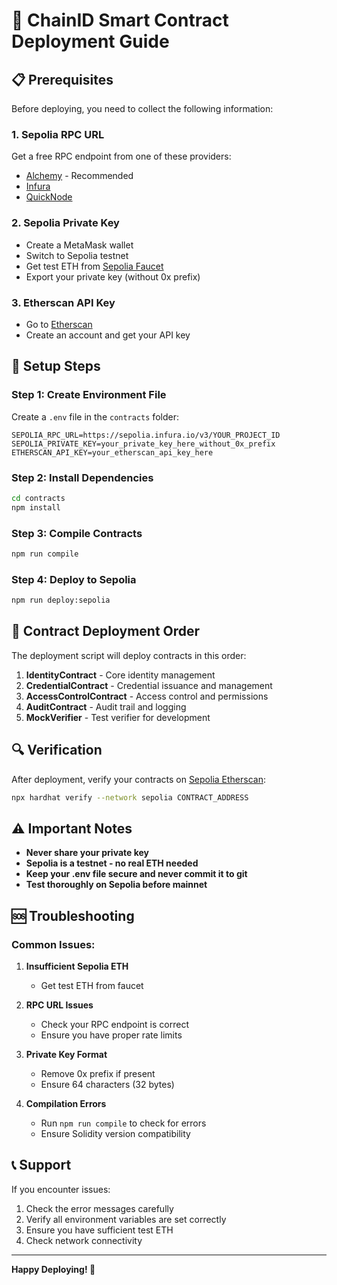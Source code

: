 # 🚀 ChainID Smart Contract Deployment Guide

## 📋 Prerequisites

Before deploying, you need to collect the following information:

### 1. Sepolia RPC URL
Get a free RPC endpoint from one of these providers:
- [Alchemy](https://www.alchemy.com/) - Recommended
- [Infura](https://infura.io/)
- [QuickNode](https://www.quicknode.com/)

### 2. Sepolia Private Key
- Create a MetaMask wallet
- Switch to Sepolia testnet
- Get test ETH from [Sepolia Faucet](https://sepoliafaucet.com/)
- Export your private key (without 0x prefix)

### 3. Etherscan API Key
- Go to [Etherscan](https://etherscan.io/)
- Create an account and get your API key

## 🔧 Setup Steps

### Step 1: Create Environment File
Create a `.env` file in the `contracts` folder:

```env
SEPOLIA_RPC_URL=https://sepolia.infura.io/v3/YOUR_PROJECT_ID
SEPOLIA_PRIVATE_KEY=your_private_key_here_without_0x_prefix
ETHERSCAN_API_KEY=your_etherscan_api_key_here
```

### Step 2: Install Dependencies
```bash
cd contracts
npm install
```

### Step 3: Compile Contracts
```bash
npm run compile
```

### Step 4: Deploy to Sepolia
```bash
npm run deploy:sepolia
```

## 📜 Contract Deployment Order

The deployment script will deploy contracts in this order:

1. **IdentityContract** - Core identity management
2. **CredentialContract** - Credential issuance and management
3. **AccessControlContract** - Access control and permissions
4. **AuditContract** - Audit trail and logging
5. **MockVerifier** - Test verifier for development

## 🔍 Verification

After deployment, verify your contracts on [Sepolia Etherscan](https://sepolia.etherscan.io/):

```bash
npx hardhat verify --network sepolia CONTRACT_ADDRESS
```

## ⚠️ Important Notes

- **Never share your private key**
- **Sepolia is a testnet - no real ETH needed**
- **Keep your .env file secure and never commit it to git**
- **Test thoroughly on Sepolia before mainnet**

## 🆘 Troubleshooting

### Common Issues:

1. **Insufficient Sepolia ETH**
   - Get test ETH from faucet

2. **RPC URL Issues**
   - Check your RPC endpoint is correct
   - Ensure you have proper rate limits

3. **Private Key Format**
   - Remove 0x prefix if present
   - Ensure 64 characters (32 bytes)

4. **Compilation Errors**
   - Run `npm run compile` to check for errors
   - Ensure Solidity version compatibility

## 📞 Support

If you encounter issues:
1. Check the error messages carefully
2. Verify all environment variables are set correctly
3. Ensure you have sufficient test ETH
4. Check network connectivity

---

**Happy Deploying! 🎉**
